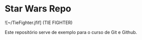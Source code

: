 # Star Wars Repo

![~/TieFighter.jfif] (TIE FIGHTER)

Este repositório serve de exemplo para o curso de Git e Github.